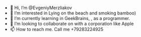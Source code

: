 - 👋 Hi, I’m @EvgeniyMerzliakov
- 👀 I’m interested in Lying on the beach and smoking bamboo)
- 🌱 I’m currently learning in GeekBrains, , as a programmer.
- 💞️ I’m looking to collaborate on with a corporation like Apple
- 📫 How to reach me. Call me +79283224925
